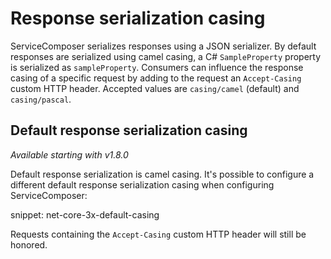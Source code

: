 # Response serialization casing

ServiceComposer serializes responses using a JSON serializer. By default responses are serialized using camel casing, a C# `SampleProperty` property is serialized as `sampleProperty`. Consumers can influence the response casing of a specific request by adding to the request an `Accept-Casing` custom HTTP header. Accepted values are `casing/camel` (default) and `casing/pascal`.

## Default response serialization casing

_Available starting with v1.8.0_

Default response serialization is camel casing. It's possible to configure a different default response serialization casing when configuring ServiceComposer:

snippet: net-core-3x-default-casing

Requests containing the `Accept-Casing` custom HTTP header will still be honored.
